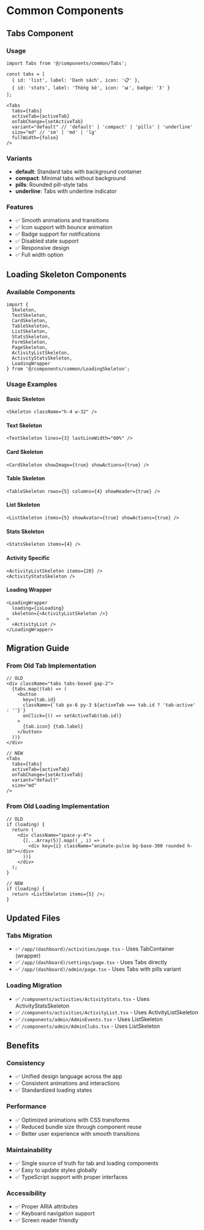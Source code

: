 # Common Components

## Tabs Component

### Usage
```tsx
import Tabs from '@/components/common/Tabs';

const tabs = [
  { id: 'list', label: 'Danh sách', icon: '📋' },
  { id: 'stats', label: 'Thống kê', icon: '📊', badge: '3' }
];

<Tabs
  tabs={tabs}
  activeTab={activeTab}
  onTabChange={setActiveTab}
  variant="default" // 'default' | 'compact' | 'pills' | 'underline'
  size="md" // 'sm' | 'md' | 'lg'
  fullWidth={false}
/>
```

### Variants
- **default**: Standard tabs with background container
- **compact**: Minimal tabs without background
- **pills**: Rounded pill-style tabs
- **underline**: Tabs with underline indicator

### Features
- ✅ Smooth animations and transitions
- ✅ Icon support with bounce animation
- ✅ Badge support for notifications
- ✅ Disabled state support
- ✅ Responsive design
- ✅ Full width option

## Loading Skeleton Components

### Available Components
```tsx
import {
  Skeleton,
  TextSkeleton,
  CardSkeleton,
  TableSkeleton,
  ListSkeleton,
  StatsSkeleton,
  FormSkeleton,
  PageSkeleton,
  ActivityListSkeleton,
  ActivityStatsSkeleton,
  LoadingWrapper
} from '@/components/common/LoadingSkeleton';
```

### Usage Examples

#### Basic Skeleton
```tsx
<Skeleton className="h-4 w-32" />
```

#### Text Skeleton
```tsx
<TextSkeleton lines={3} lastLineWidth="60%" />
```

#### Card Skeleton
```tsx
<CardSkeleton showImage={true} showActions={true} />
```

#### Table Skeleton
```tsx
<TableSkeleton rows={5} columns={4} showHeader={true} />
```

#### List Skeleton
```tsx
<ListSkeleton items={5} showAvatar={true} showActions={true} />
```

#### Stats Skeleton
```tsx
<StatsSkeleton items={4} />
```

#### Activity Specific
```tsx
<ActivityListSkeleton items={20} />
<ActivityStatsSkeleton />
```

#### Loading Wrapper
```tsx
<LoadingWrapper
  loading={isLoading}
  skeleton={<ActivityListSkeleton />}
>
  <ActivityList />
</LoadingWrapper>
```

## Migration Guide

### From Old Tab Implementation
```tsx
// OLD
<div className="tabs tabs-boxed gap-2">
  {tabs.map((tab) => (
    <button
      key={tab.id}
      className={`tab px-6 py-3 ${activeTab === tab.id ? 'tab-active' : ''}`}
      onClick={() => setActiveTab(tab.id)}
    >
      {tab.icon} {tab.label}
    </button>
  ))}
</div>

// NEW
<Tabs
  tabs={tabs}
  activeTab={activeTab}
  onTabChange={setActiveTab}
  variant="default"
  size="md"
/>
```

### From Old Loading Implementation
```tsx
// OLD
if (loading) {
  return (
    <div className="space-y-4">
      {[...Array(5)].map((_, i) => (
        <div key={i} className="animate-pulse bg-base-300 rounded h-16"></div>
      ))}
    </div>
  );
}

// NEW
if (loading) {
  return <ListSkeleton items={5} />;
}
```

## Updated Files

### Tabs Migration
- ✅ `/app/(dashboard)/activities/page.tsx` - Uses TabContainer (wrapper)
- ✅ `/app/(dashboard)/settings/page.tsx` - Uses Tabs directly
- ✅ `/app/(dashboard)/admin/page.tsx` - Uses Tabs with pills variant

### Loading Migration
- ✅ `/components/activities/ActivityStats.tsx` - Uses ActivityStatsSkeleton
- ✅ `/components/activities/ActivityList.tsx` - Uses ActivityListSkeleton
- ✅ `/components/admin/AdminEvents.tsx` - Uses ListSkeleton
- ✅ `/components/admin/AdminClubs.tsx` - Uses ListSkeleton

## Benefits

### Consistency
- ✅ Unified design language across the app
- ✅ Consistent animations and interactions
- ✅ Standardized loading states

### Performance
- ✅ Optimized animations with CSS transforms
- ✅ Reduced bundle size through component reuse
- ✅ Better user experience with smooth transitions

### Maintainability
- ✅ Single source of truth for tab and loading components
- ✅ Easy to update styles globally
- ✅ TypeScript support with proper interfaces

### Accessibility
- ✅ Proper ARIA attributes
- ✅ Keyboard navigation support
- ✅ Screen reader friendly
